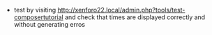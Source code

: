 
* test by visiting http://xenforo22.local/admin.php?tools/test-composertutorial and check that times are displayed 
  correctly and without generating erros